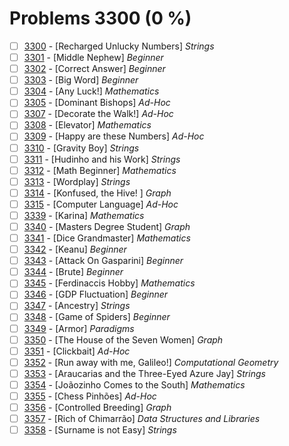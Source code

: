 # Problems 3300 (0 %)


- [ ] [3300](https://www.beecrowd.com.br/judge/en/problems/view/3300) - [Recharged Unlucky Numbers] *Strings*
- [ ] [3301](https://www.beecrowd.com.br/judge/en/problems/view/3301) - [Middle Nephew] *Beginner*
- [ ] [3302](https://www.beecrowd.com.br/judge/en/problems/view/3302) - [Correct Answer] *Beginner*
- [ ] [3303](https://www.beecrowd.com.br/judge/en/problems/view/3303) - [Big Word] *Beginner*
- [ ] [3304](https://www.beecrowd.com.br/judge/en/problems/view/3304) - [Any Luck!] *Mathematics*
- [ ] [3305](https://www.beecrowd.com.br/judge/en/problems/view/3305) - [Dominant Bishops] *Ad-Hoc*
- [ ] [3307](https://www.beecrowd.com.br/judge/en/problems/view/3307) - [Decorate the Walk!] *Ad-Hoc*
- [ ] [3308](https://www.beecrowd.com.br/judge/en/problems/view/3308) - [Elevator] *Mathematics*
- [ ] [3309](https://www.beecrowd.com.br/judge/en/problems/view/3309) - [Happy are these Numbers] *Ad-Hoc*
- [ ] [3310](https://www.beecrowd.com.br/judge/en/problems/view/3310) - [Gravity Boy] *Strings*
- [ ] [3311](https://www.beecrowd.com.br/judge/en/problems/view/3311) - [Hudinho and his Work] *Strings*
- [ ] [3312](https://www.beecrowd.com.br/judge/en/problems/view/3312) - [Math Beginner] *Mathematics*
- [ ] [3313](https://www.beecrowd.com.br/judge/en/problems/view/3313) - [Wordplay] *Strings*
- [ ] [3314](https://www.beecrowd.com.br/judge/en/problems/view/3314) - [Konfused, the Hive! ] *Graph*
- [ ] [3315](https://www.beecrowd.com.br/judge/en/problems/view/3315) - [Computer Language] *Ad-Hoc*
- [ ] [3339](https://www.beecrowd.com.br/judge/en/problems/view/3339) - [Karina] *Mathematics*
- [ ] [3340](https://www.beecrowd.com.br/judge/en/problems/view/3340) - [Masters Degree Student] *Graph*
- [ ] [3341](https://www.beecrowd.com.br/judge/en/problems/view/3341) - [Dice Grandmaster] *Mathematics*
- [ ] [3342](https://www.beecrowd.com.br/judge/en/problems/view/3342) - [Keanu] *Beginner*
- [ ] [3343](https://www.beecrowd.com.br/judge/en/problems/view/3343) - [Attack On Gasparini] *Beginner*
- [ ] [3344](https://www.beecrowd.com.br/judge/en/problems/view/3344) - [Brute] *Beginner*
- [ ] [3345](https://www.beecrowd.com.br/judge/en/problems/view/3345) - [Ferdinaccis Hobby] *Mathematics*
- [ ] [3346](https://www.beecrowd.com.br/judge/en/problems/view/3346) - [GDP Fluctuation] *Beginner*
- [ ] [3347](https://www.beecrowd.com.br/judge/en/problems/view/3347) - [Ancestry] *Strings*
- [ ] [3348](https://www.beecrowd.com.br/judge/en/problems/view/3348) - [Game of Spiders] *Beginner*
- [ ] [3349](https://www.beecrowd.com.br/judge/en/problems/view/3349) - [Armor] *Paradigms*
- [ ] [3350](https://www.beecrowd.com.br/judge/en/problems/view/3350) - [The House of the Seven Women] *Graph*
- [ ] [3351](https://www.beecrowd.com.br/judge/en/problems/view/3351) - [Clickbait] *Ad-Hoc*
- [ ] [3352](https://www.beecrowd.com.br/judge/en/problems/view/3352) - [Run away with me, Galileo!] *Computational Geometry*
- [ ] [3353](https://www.beecrowd.com.br/judge/en/problems/view/3353) - [Araucarias and the Three-Eyed Azure Jay] *Strings*
- [ ] [3354](https://www.beecrowd.com.br/judge/en/problems/view/3354) - [Joãozinho Comes to the South] *Mathematics*
- [ ] [3355](https://www.beecrowd.com.br/judge/en/problems/view/3355) - [Chess Pinhões] *Ad-Hoc*
- [ ] [3356](https://www.beecrowd.com.br/judge/en/problems/view/3356) - [Controlled Breeding] *Graph*
- [ ] [3357](https://www.beecrowd.com.br/judge/en/problems/view/3357) - [Rich of Chimarrão] *Data Structures and Libraries*
- [ ] [3358](https://www.beecrowd.com.br/judge/en/problems/view/3358) - [Surname is not Easy] *Strings*
